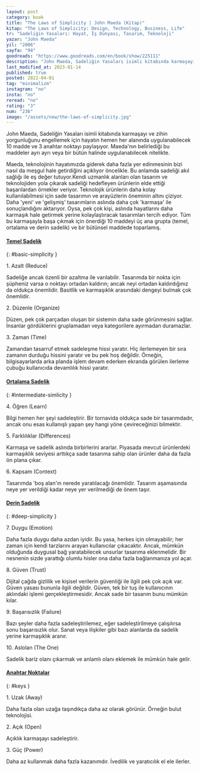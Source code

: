 ```yaml
---
layout: post
category: book
title: "The Laws of Simplicity | John Maeda (Kitap)"
kitap: "The Laws of Simplicity: Design, Technology, Business, Life"
tr: "Sadeliğin Yasaları: Hayat, İş Dünyası, Tasarım, Teknoloji"
yazar: "John Maeda"
yil: "2006"
sayfa: "94"
goodreads: "https://www.goodreads.com/en/book/show/225111"
description: "John Maeda, Sadeliğin Yasaları isimli kitabında karmaşayı ve zihin yorgunluğunu engellemek için hayatın hemen her alanında uygulanabilecek 10 madde ve 3 anahtar noktayı paylaşıyor."
last_modified_at: 2023-01-14
published: true
posted: 2022-04-01
tag: "minimalizm"
instagram: "no"
insta: "no"
reread: "no"
rating: "3"
num: "236"
image: "/assets/new/the-laws-of-simplicity.jpg"
---
```


John Maeda, Sadeliğin Yasaları isimli kitabında karmaşayı ve zihin yorgunluğunu engellemek için hayatın hemen her alanında uygulanabilecek 10 madde ve 3 anahtar noktayı paylaşıyor. Maeda'nın belirlediği bu maddeler ayrı ayrı veya bir bütün halinde uygulanabilecek nitelikte. 

Maeda, teknolojinin hayatımızda giderek daha fazla yer edinmesinin bizi nasıl da meşgul hale getirdiğini açıklıyor öncelikle. Bu anlamda sadeliği akıl sağlığı ile eş değer tutuyor.Kendi uzmanlık alanları olan tasarım ve teknolojiden yola çıkarak sadeliği hedefleyen ürünlerin elde ettiği başarılardan örnekler veriyor. Teknolojik ürünlerin daha kolay kullanılabilmesi için sade tasarımın ve arayüzlerin öneminin altını çiziyor. Daha 'yeni' ve 'gelişmiş' tasarımların aslında daha çok 'karmaşa' ile sonuçlandığını aktarıyor. Oysa, pek çok kişi, aslında hayatlarını daha karmaşık hale getirmek yerine kolaylaştıracak tasarımları tercih ediyor. Tüm bu karmaşayla başa çıkmak için önerdiği 10 maddeyi üç ana grupta (temel, ortalama ve derin sadelik) ve bir bütünsel maddede toparlamış. 


#### [Temel Sadelik](#basic-simplicity)
{: #basic-simplicity }

1\. Azalt (Reduce) 
 
Sadeliğe ancak özenli bir azaltma ile varılabilir. Tasarımda bir nokta için şüpheniz varsa o noktayı ortadan kaldırın; ancak neyi ortadan kaldırdığınız da oldukça önemlidir. Basitlik ve karmaşıklık arasındaki dengeyi bulmak çok önemlidir. 

2\. Düzenle (Organize)

Düzen, pek çok parçadan oluşan bir sistemin daha sade görünmesini sağlar. İnsanlar gördüklerini gruplamadan veya kategorilere ayırmadan duramazlar.

3\. Zaman (Time)

Zamandan tasarruf etmek sadeleşme hissi yaratır. Hiç ilerlemeyen bir sıra zamanın durduğu hissini yaratır ve bu pek hoş değildir. Örneğin, bilgisayarlarda arka planda işlem devam ederken ekranda görülen ilerleme çubuğu kullanıcıda devamlılık hissi yaratır.


#### [Ortalama Sadelik](#intermediate-simplicity)
{: #intermediate-simlicity }

4\. Öğren (Learn)

Bilgi hemen her şeyi sadeleştirir. Bir tornavida oldukça sade bir tasarımdadır, ancak onu esas kullanışlı yapan şey hangi yöne çevireceğinizi bilmektir.

5\. Farklılıklar (Differences)

Karmaşa ve sadelik aslında birbirlerini ararlar. Piyasada mevcut ürünlerdeki karmaşıklık seviyesi arttıkça sade tasarıma sahip olan ürünler daha da fazla ön plana çıkar.

6\. Kapsam (Context)

Tasarımda 'boş alan'ın nerede yaratılacağı önemlidir. Tasarım aşamasında neye yer verildiği kadar neye yer verilmediği de önem taşır. 

#### [Derin Sadelik](#deep-simplicity)
{: #deep-simplicity }

7\. Duygu (Emotion)

Daha fazla duygu daha azdan iyidir. Bu yasa, herkes için olmayabilir; her zaman için kendi tarzlarını arayan kullanıcılar çıkacaktır. Ancak, mümkün olduğunda duygusal bağ yaratabilecek unsurlar tasarıma eklenmelidir. Bir nesnenin sizde yarattığı olumlu hisler ona daha fazla bağlanmanıza yol açar. 

8\. Güven (Trust)

Dijital çağda gizlilik ve kişisel verilerin güvenliği ile ilgili pek çok açık var. Güven yasası bununla ilgili değildir. Güven, tek bir tuş ile kullanıcının aklındaki işlemi gerçekleştirmesidir. Ancak sade bir tasarım bunu mümkün kılar. 

9\. Başarısızlık (Failure)

Bazı şeyler daha fazla sadeleştirilemez, eğer sadeleştirilmeye çalışılırsa sonu başarısızlık olur. Sanat veya ilişkiler gibi bazı alanlarda da sadelik yerine karmaşıklık aranır. 

10\. Aslolan (The One)

Sadelik bariz olanı çıkarmak ve anlamlı olanı eklemek ile mümkün hale gelir.

#### [Anahtar Noktalar](#keys)
{: #keys }

1\. Uzak (Away)

Daha fazla olan uzağa taşındıkça daha az olarak görünür. Örneğin bulut teknolojisi.

2\. Açık (Open)

Açıklık karmaşayı sadeleştirir.

3\. Güç (Power)

Daha az kullanmak daha fazla kazanımdır. İvedilik ve yaratıcılık el ele ilerler.

